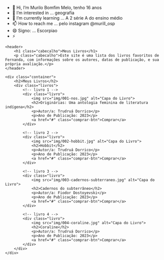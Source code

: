- 👋 Hi, I’m Murilo Bomfim Melo, tenho 16 anos
- 👀 I’m interested in ... geografia
- 🌱 I’m currently learning ...  A 2 série A do ensino médio
- 📫 How to reach me ... pelo instagram @murill_osp
- 😄 Signo: ... Escorpiao
- ⚡ <!DOCTYPE html>
<html lang="pt-BR">

<head>
    <meta charset="UTF-8">
    <meta name="viewport" content="width=device-width, initial-scale=1.0">
    <link rel="stylesheet" href="style.css">
    <link rel="preconnect" href="https://fonts.googleapis.com">
    <link rel="preconnect" href="https://fonts.gstatic.com" crossorigin>
    <link
        href="https://fonts.googleapis.com/css2?family=Kalnia:wght@100..700&family=Playfair:ital,opsz,wght@0,5..1200,300..900;1,5..1200,300..900&display=swap"
        rel="stylesheet">
    <title>Meus Livros</title>
</head>

<body>

    <header>
        <h1 class="cabecalho">Meus Livros</h1>
        <p class="cabecalho">Este site é uma lista dos livros favoritos de Fernanda, com informações sobre os autores, datas de publicação, e sua própria avaliação.</p>
    </header>

    <div class="container">
        <h2>Meus Livros</h2>
        <div class="livros">
            <!-- livro 1 -->
            <div class="livro">
                <img src="img/001-nos.jpg" alt="Capa do Livro">
                <h2>Originárias: Uma antologia feminina de literatura indígena</h2>
                <p>Autor/a: Trudruá Dorrico</p>
                <p>Ano de Publicação: 2023</p>
                <a href="#" class="comprar-btn">Comprar</a>
            </div>

            <!-- livro 2 -->
            <div class="livro">
                <img src="img/002-hobbit.jpg" alt="Capa do Livro">
                <h2>Hobbit</h2>
                <p>Autor/a: Trudruá Dorrico</p>
                <p>Ano de Publicação: 2023</p>
                <a href="#" class="comprar-btn">Comprar</a>
            </div>
            
            <!-- livro 3 -->
            <div class="livro">
                <img src="img/003-cadernos-subterraneo.jpg" alt="Capa do Livro">
                <h2>Cadernos do subterrâneo</h2>
                <p>Autor/a: Fiodor Dostoyevski</p>
                <p>Ano de Publicação: 2023</p>
                <a href="#" class="comprar-btn">Comprar</a>
            </div>
            
            <!-- livro 4 -->
            <div class="livro">
                <img src="img/004-coraline.jpg" alt="Capa do Livro">
                <h2>Coraline</h2>
                <p>Autor/a: Trudruá Dorrico</p>
                <p>Ano de Publicação: 2023</p>
                <a href="#" class="comprar-btn">Comprar</a>
            </div>
        </div>
    </div>

</body>

</html>

<!---
0001125051760sp/0001125051760sp is a ✨ special ✨ repository because its `README.md` (this file) appears on your GitHub profile.
You can click the Preview link to take a look at your changes.
--->
